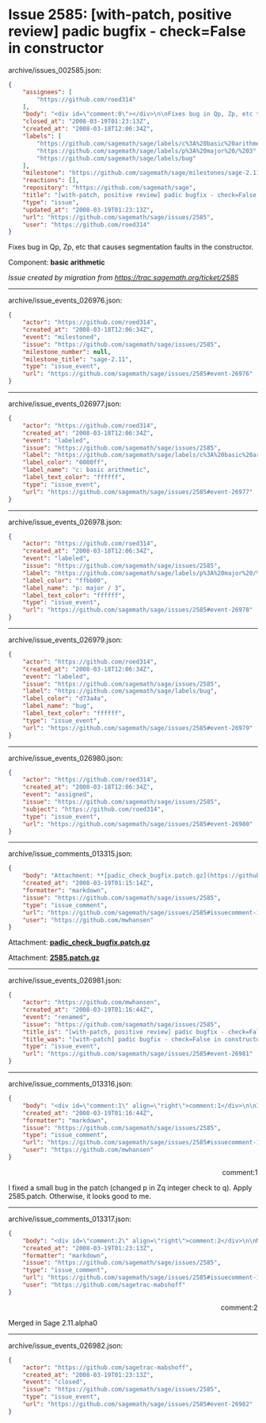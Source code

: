 # Issue 2585: [with-patch, positive review] padic bugfix - check=False in constructor

archive/issues_002585.json:
```json
{
    "assignees": [
        "https://github.com/roed314"
    ],
    "body": "<div id=\"comment:0\"></div>\n\nFixes bug in Qp, Zp, etc that causes segmentation faults in the constructor.\n\nComponent: **basic arithmetic**\n\n_Issue created by migration from https://trac.sagemath.org/ticket/2585_\n\n",
    "closed_at": "2008-03-19T01:23:13Z",
    "created_at": "2008-03-18T12:06:34Z",
    "labels": [
        "https://github.com/sagemath/sage/labels/c%3A%20basic%20arithmetic",
        "https://github.com/sagemath/sage/labels/p%3A%20major%20/%203",
        "https://github.com/sagemath/sage/labels/bug"
    ],
    "milestone": "https://github.com/sagemath/sage/milestones/sage-2.11",
    "reactions": [],
    "repository": "https://github.com/sagemath/sage",
    "title": "[with-patch, positive review] padic bugfix - check=False in constructor",
    "type": "issue",
    "updated_at": "2008-03-19T01:23:13Z",
    "url": "https://github.com/sagemath/sage/issues/2585",
    "user": "https://github.com/roed314"
}
```
<div id="comment:0"></div>

Fixes bug in Qp, Zp, etc that causes segmentation faults in the constructor.

Component: **basic arithmetic**

_Issue created by migration from https://trac.sagemath.org/ticket/2585_





---

archive/issue_events_026976.json:
```json
{
    "actor": "https://github.com/roed314",
    "created_at": "2008-03-18T12:06:34Z",
    "event": "milestoned",
    "issue": "https://github.com/sagemath/sage/issues/2585",
    "milestone_number": null,
    "milestone_title": "sage-2.11",
    "type": "issue_event",
    "url": "https://github.com/sagemath/sage/issues/2585#event-26976"
}
```



---

archive/issue_events_026977.json:
```json
{
    "actor": "https://github.com/roed314",
    "created_at": "2008-03-18T12:06:34Z",
    "event": "labeled",
    "issue": "https://github.com/sagemath/sage/issues/2585",
    "label": "https://github.com/sagemath/sage/labels/c%3A%20basic%20arithmetic",
    "label_color": "0000ff",
    "label_name": "c: basic arithmetic",
    "label_text_color": "ffffff",
    "type": "issue_event",
    "url": "https://github.com/sagemath/sage/issues/2585#event-26977"
}
```



---

archive/issue_events_026978.json:
```json
{
    "actor": "https://github.com/roed314",
    "created_at": "2008-03-18T12:06:34Z",
    "event": "labeled",
    "issue": "https://github.com/sagemath/sage/issues/2585",
    "label": "https://github.com/sagemath/sage/labels/p%3A%20major%20/%203",
    "label_color": "ffbb00",
    "label_name": "p: major / 3",
    "label_text_color": "ffffff",
    "type": "issue_event",
    "url": "https://github.com/sagemath/sage/issues/2585#event-26978"
}
```



---

archive/issue_events_026979.json:
```json
{
    "actor": "https://github.com/roed314",
    "created_at": "2008-03-18T12:06:34Z",
    "event": "labeled",
    "issue": "https://github.com/sagemath/sage/issues/2585",
    "label": "https://github.com/sagemath/sage/labels/bug",
    "label_color": "d73a4a",
    "label_name": "bug",
    "label_text_color": "ffffff",
    "type": "issue_event",
    "url": "https://github.com/sagemath/sage/issues/2585#event-26979"
}
```



---

archive/issue_events_026980.json:
```json
{
    "actor": "https://github.com/roed314",
    "created_at": "2008-03-18T12:06:34Z",
    "event": "assigned",
    "issue": "https://github.com/sagemath/sage/issues/2585",
    "subject": "https://github.com/roed314",
    "type": "issue_event",
    "url": "https://github.com/sagemath/sage/issues/2585#event-26980"
}
```



---

archive/issue_comments_013315.json:
```json
{
    "body": "Attachment: **[padic_check_bugfix.patch.gz](https://github.com/sagemath/sage/files/ticket2585/padic_check_bugfix.patch.gz)**\n\nAttachment: **[2585.patch.gz](https://github.com/sagemath/sage/files/ticket2585/2585.patch.gz)**",
    "created_at": "2008-03-19T01:15:14Z",
    "formatter": "markdown",
    "issue": "https://github.com/sagemath/sage/issues/2585",
    "type": "issue_comment",
    "url": "https://github.com/sagemath/sage/issues/2585#issuecomment-13315",
    "user": "https://github.com/mwhansen"
}
```

Attachment: **[padic_check_bugfix.patch.gz](https://github.com/sagemath/sage/files/ticket2585/padic_check_bugfix.patch.gz)**

Attachment: **[2585.patch.gz](https://github.com/sagemath/sage/files/ticket2585/2585.patch.gz)**



---

archive/issue_events_026981.json:
```json
{
    "actor": "https://github.com/mwhansen",
    "created_at": "2008-03-19T01:16:44Z",
    "event": "renamed",
    "issue": "https://github.com/sagemath/sage/issues/2585",
    "title_is": "[with-patch, positive review] padic bugfix - check=False in constructor",
    "title_was": "[with-patch] padic bugfix - check=False in constructor",
    "type": "issue_event",
    "url": "https://github.com/sagemath/sage/issues/2585#event-26981"
}
```



---

archive/issue_comments_013316.json:
```json
{
    "body": "<div id=\"comment:1\" align=\"right\">comment:1</div>\n\nI fixed a small bug in the patch (changed p in Zq integer check to q).  Apply 2585.patch.  Otherwise, it looks good to me.",
    "created_at": "2008-03-19T01:16:44Z",
    "formatter": "markdown",
    "issue": "https://github.com/sagemath/sage/issues/2585",
    "type": "issue_comment",
    "url": "https://github.com/sagemath/sage/issues/2585#issuecomment-13316",
    "user": "https://github.com/mwhansen"
}
```

<div id="comment:1" align="right">comment:1</div>

I fixed a small bug in the patch (changed p in Zq integer check to q).  Apply 2585.patch.  Otherwise, it looks good to me.



---

archive/issue_comments_013317.json:
```json
{
    "body": "<div id=\"comment:2\" align=\"right\">comment:2</div>\n\nMerged in Sage 2.11.alpha0",
    "created_at": "2008-03-19T01:23:13Z",
    "formatter": "markdown",
    "issue": "https://github.com/sagemath/sage/issues/2585",
    "type": "issue_comment",
    "url": "https://github.com/sagemath/sage/issues/2585#issuecomment-13317",
    "user": "https://github.com/sagetrac-mabshoff"
}
```

<div id="comment:2" align="right">comment:2</div>

Merged in Sage 2.11.alpha0



---

archive/issue_events_026982.json:
```json
{
    "actor": "https://github.com/sagetrac-mabshoff",
    "created_at": "2008-03-19T01:23:13Z",
    "event": "closed",
    "issue": "https://github.com/sagemath/sage/issues/2585",
    "type": "issue_event",
    "url": "https://github.com/sagemath/sage/issues/2585#event-26982"
}
```
